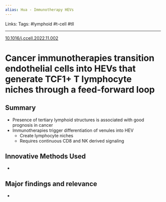 ```yaml
---
alias: Hua - Immunotherapy HEVs
---
```


Links: 
Tags: #lymphoid #t-cell #tll

---

[10.1016/j.ccell.2022.11.002](https://doi.org/10.1016/j.ccell.2022.11.002)

# Cancer immunotherapies transition endothelial cells into HEVs that generate TCF1+ T lymphocyte niches through a feed-forward loop

## Summary
- Presence of tertiary lymphoid structures is associated with good prognosis in cancer
- Immunotherapies trigger differentiation of venules into HEV
	- Create lymphocyte niches
	- Requires continuous CD8 and NK derived signaling

## Innovative Methods Used
- 

## Major findings and relevance
-  
